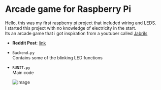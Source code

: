 # Arcade game for Raspberry Pi
Hello, this was my first raspberry pi project that included wiring and LEDS. <br >
I started this project with no knowledge of electricity in the start. <br >
Its an arcade game that i got inspiration from a youtuber called [Jabrils](https://www.youtube.com/watch?v=6hP5wbpJOpQ)
* **Reddit Post**: [link](https://www.reddit.com/r/raspberry_pi/comments/bvqpgn/pretty_proud_of_my_first_raspberry_pi_project_yes/)


* ``Backend.py`` <br >
  Contains some of the blinking LED functions
* ``RUNIT.py`` <br >
  Main code
  
  ![image](https://i.imgur.com/lNBsLOK.jpg)

